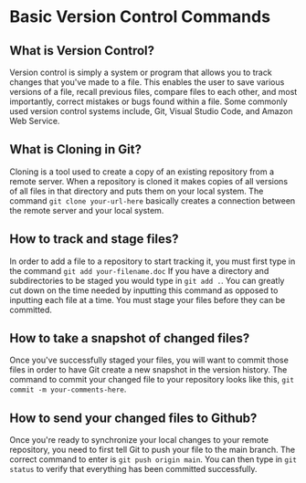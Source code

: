 # Basic Version Control Commands

## What is Version Control?

Version control is simply a system or program that allows you to track changes that you've made to a file. This enables the user to save various versions of a file, recall previous files, compare files to each other, and most importantly, correct mistakes or bugs found within a file. Some commonly used version control systems include, Git, Visual Studio Code, and Amazon Web Service.

## What is Cloning in Git?

Cloning is a tool used to create a copy of an existing repository from a remote server. When a repository is cloned it makes copies of all versions of all files in that directory and puts them on your local system. The command `git clone your-url-here` basically creates a connection between the remote server and your local system.

## How to track and stage files?

In order to add a file to a repository to start tracking it, you must first type in the command `git add your-filename.doc` If you have a directory and subdirectories to be staged you would type in `git add .`. You can greatly cut down on the time needed by inputting this command as opposed to inputting each file at a time. You must stage your files before they can be committed.

## How to take a snapshot of changed files?

Once you've successfully staged your files, you will want to commit those files in order to have Git create a new snapshot in the version history. The command to commit your changed file to your repository looks like this, `git commit -m your-comments-here`.

## How to send your changed files to Github?

Once you're ready to synchronize your local changes to your remote repository, you need to first tell Git to push your file to the main branch. The correct command to enter is `git push origin main`. You can then type in  `git status` to verify that everything has been committed successfully.
